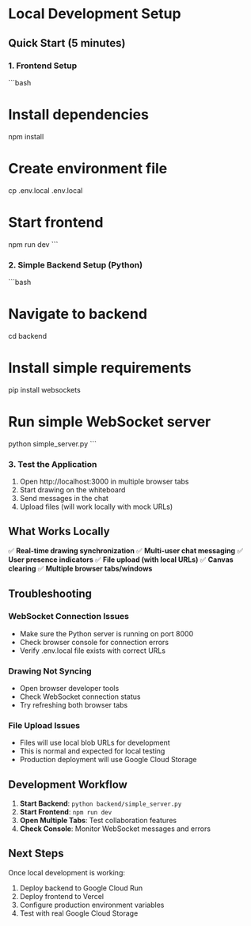 # Local Development Setup

## Quick Start (5 minutes)

### 1. Frontend Setup
\`\`\`bash
# Install dependencies
npm install

# Create environment file
cp .env.local .env.local

# Start frontend
npm run dev
\`\`\`

### 2. Simple Backend Setup (Python)
\`\`\`bash
# Navigate to backend
cd backend

# Install simple requirements
pip install websockets

# Run simple WebSocket server
python simple_server.py
\`\`\`

### 3. Test the Application
1. Open http://localhost:3000 in multiple browser tabs
2. Start drawing on the whiteboard
3. Send messages in the chat
4. Upload files (will work locally with mock URLs)

## What Works Locally

✅ **Real-time drawing synchronization**
✅ **Multi-user chat messaging** 
✅ **User presence indicators**
✅ **File upload (with local URLs)**
✅ **Canvas clearing**
✅ **Multiple browser tabs/windows**

## Troubleshooting

### WebSocket Connection Issues
- Make sure the Python server is running on port 8000
- Check browser console for connection errors
- Verify .env.local file exists with correct URLs

### Drawing Not Syncing
- Open browser developer tools
- Check WebSocket connection status
- Try refreshing both browser tabs

### File Upload Issues
- Files will use local blob URLs for development
- This is normal and expected for local testing
- Production deployment will use Google Cloud Storage

## Development Workflow

1. **Start Backend**: `python backend/simple_server.py`
2. **Start Frontend**: `npm run dev`
3. **Open Multiple Tabs**: Test collaboration features
4. **Check Console**: Monitor WebSocket messages and errors

## Next Steps

Once local development is working:
1. Deploy backend to Google Cloud Run
2. Deploy frontend to Vercel
3. Configure production environment variables
4. Test with real Google Cloud Storage
